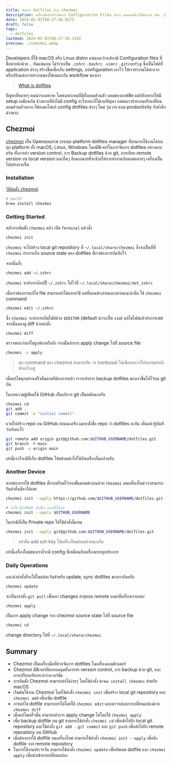 ```yaml
---
title: จัดการ dotfiles ด้วย chezmoi
description: เครื่องมือสำหรับจัดการ Configuration Files ต่างๆ บนคอมที่เราใช้ทำงาน เช่น .zshrc, .bashrc อยาก Backup และ Share ระหว่างคอมหลายเครื่อง มาใช้ Chezmoi กัน
date: 2024-05-01T08:27:48.827Z
draft: false
tags:
  - dotfiles
lastmod: 2024-05-01T08:27:50.329Z
preview: ./chezmoi.webp
---
```


Developers ที่ใช้ macOS หรือ Linux distro แน่นอนว่าจะต้องมี Configuration files ที่ชื่อนำหน้าด้วย `.` กันแน่นอน ไม่ว่าจะเป็น `.zshrc` `.bashrc` `.vimrc` `.gitconfig` ซึ่งเป็นไฟล์ที่ application ต่างๆ สร้างขึ้นเพื่อเก็บ settings, configuration เอาไว้ ให้เราทำงานได้สะดวก หรือปรับแต่งการทำงานของให้เหมาะกับ workflow ของเรา

> [What is dotflies](https://www.freecodecamp.org/news/dotfiles-what-is-a-dot-file-and-how-to-create-it-in-mac-and-linux/)

ปัญหาที่หลายๆ คนน่าจะเคยเจอ โดยเฉพาะคนที่มีทั้งคอมส่วนตัว คอมของออฟฟิศ แต่ก้ยังอยากให้มี setup เหมือนกัน ช่วงแรกที่ยังไม่มี config อะไรเยอะก็ไม่เจอปัญหา แต่พอเราย้ายงานหรือเปลี่ยนคอมส่วนตัวอยาก ก็ต้องมาไล่แก้ config dotfiles ต่างๆ ใหม่ วุ่นวาย แถม productivity ยังต่ำอีกต่างหาก

## Chezmoi

[chezmoi](https://www.chezmoi.io/) เป็น Opensource cross-platform dotfiles manager ที่สามารถใช้งานได้บนทุก platform ทั้ง macOS, Linux, Windows โดยมีฟีเจอร์ในการจัดการ dotfiles อย่างครบครัน ทั้งการทำ version control, การ Backup dotfiles ด้วย git, การเทียบ remote version vs local version และอื่นๆ อีกมากมายที่จะช่วยให้การทำงานกับคอมหลายๆ เครื่องเป็นไปอย่างราบรื่น

### Installation

[วิธีติดตั้ง chezmoi](https://www.chezmoi.io/install/)

```sh
# macOS
brew install chezmoi
```

### Getting Started

หลังจากติดตั้ง `chezmoi` แล้ว เปิด `Terminal` แล้วสั่ง

```sh
chezmoi init
```

`chezmoi` จะไปสร้าง local git repository ที่ `~/.local/share/chezmoi` ซึ่งจะเป็นที่ที่ `chezmoi` ทำการเก็บ source state ของ dotfiles ที่เราต้องการบันทึกไว้

จากนั้นสั่ง

```sh
chezmoi add ~/.zshrc
```

`chezmoi` จะทำการก๊อปปี้ `~/.zshrc` ไปไว้ที่ `~/.local/share/chezmoi/dot_zshrc`

เมื่อเราต้องการแก้ไข file สามารถทำได้หลายวิธี แต่ที่ค่อนข้างง่ายและอยากแนะนำคือ ใช้ `chezmoi` command

```sh
chezmoi edit ~/.zshrc
```

ซึ่ง `chezmoi` จะทำการเปิดไฟล์ด้วย `$EDITOR` (default น่าจะเป็น `vim`) แก้ไขไฟล์แล้วทำการเซฟ จากนั้นลองดู diff ด้วยคำสั่ง

```sh
chezmoi diff
```

ตรวจสอบว่าแก้ไขถูกต้องหรือยัง จากนั้นทำการ apply change ไปที่ source file

```sh
chezmoi -v apply
```

> ทุก command ของ chezmoi สามารถรับ -v (verbose) ได้เพื่อบอกว่าโปรแกรมกำลังทำอะไรอยู่

เมื่อแก้ไขทุกอย่างเสร็จสิ้นตามที่ต้องการแล้ว เราจะทำการ backup dotfiles ของเราขึ้นไปไว้บน git กัน

ในบทความผู้เขียนใช้ GitHub เป็นบริการ git เป็นหลักนะครับ

```sh
chezmoi cd
git add .
git commit -m "initial commit"
```

แว่บไปสร้าง repo บน GitHub ก่อนนะครับ ผมจะตั้งชื่อ repo ว่า dotfiles ละกัน เห็นแล้วรู้ทันทีว่าเก้บอะไร

```sh
git remote add origin git@github.com:$GITHUB_USERNAME/dotfiles.git
git branch -M main
git push -u origin main
```

เท่านี้เราก็จะมีที่เก็บ dotfiles ให้พร้อมนำไปใช้กับเครื่องอื่นแล้วครับ

### Another Device

หากต้องการใช้ dotfiles ที่เราเตรียมไว้จากขั้นตอนข้างบนด้วย `chezmoi` บนเครื่องใหม่ เราสามารถรันคำสั่งเดียวได้เลย

```sh
chezmoi init --apply https://github.com/$GITHUB_USERNAME/dotfiles.git

# ถ้าใช้ GitHub สั่งสั้นๆ แบบนี้ได้เลย
chezmoi init --apply $GITHUB_USERNAME
```

ในกรณีที่เป็น Private repo ให้ใช้คำสั่งนี้แทน

```sh
chezmoi init --apply git@github.com:$GITHUB_USERNAME/dotfiles.git
```

> อย่าลืม add ssh key ให้เครื่องใหม่ก่อนด้วยนะครับ

เท่านี้เครื่องใหม่ของเราก็จะมี config ที่เหมือนกับเครื่องแรกทุกประการ

### Daily Operations

แนะนำคำสั่งที่จะใช้ในแต่ละวันสำหรับ update, sync dotfiles ของเรากันครับ

```sh
chezmoi update
```

จะเป็นการสั่ง `git pull` เพื่อเอา changes ล่าสุดบน remote ลงมาที่เครื่องเราแหละ

```sh
chezmoi apply
```

เป็นการ apply change จาก chezmoi source state ไปที่ source file

```sh
chezmoi cd
```

change directory ไปที่ `~/.local/share/chezmoi`

## Summary

- Chezmoi เป็นเครื่องมือที่ช่วยจัดการ dotfiles ในเครื่องคอมพิวเตอร์
- Chezmoi มีฟีเจอร์ที่ครอบคลุมทั้งการทำ version control, การ backup ด้วย git, และการเปรียบเทียบระหว่างเวอร์ชัน
- การติดตั้ง Chezmoi สามารถทำได้ง่ายๆ โดยใช้คำสั่ง `brew install chezmoi` สำหรับ macOS
- เริ่มต้นใช้งาน Chezmoi โดยใช้คำสั่ง `chezmoi init` เพื่อสร้าง local git repository และ `chezmoi add` เพื่อเพิ่ม dotfile
- การแก้ไข dotfile สามารถทำได้โดยใช้ `chezmoi edit` และตรวจสอบการเปลี่ยนแปลงด้วย `chezmoi diff`
- เมื่อแก้ไขเสร็จสิ้น สามารถทำการ apply change ได้โดยใช้ `chezmoi apply`
- เพื่อ backup dotfile บน git สามารถใช้คำสั่ง `chezmoi cd` เพื่อเข้าไปยัง local git repository และใช้คำสั่ง `git add .` `git commit` และ `git push` เพื่อส่งไปยัง remote repository บน GitHub
- เมื่อต้องการใช้ dotfile บนเครื่องใหม่ สามารถใช้คำสั่ง `chezmoi init --apply` เพื่อดึง dotfile จาก remote repository
- ในการใช้งานประจำวัน สามารถใช้คำสั่ง `chezmoi update` เพื่ออัพเดต dotfile และ `chezmoi apply` เพื่อนำเข้าการเปลี่ยนแปลง
